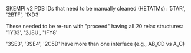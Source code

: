 SKEMPI v2 PDB IDs that need to be manually cleaned (HETATMs): '5TAR', '2BTF', '1XD3'

These needed to be re-run with "proceed" having all 20 relax structures: '1Y33', '2J8U', '1FY8'

'3SE3', '3SE4', '2C5D' have more than one interface (e.g., AB_CD vs A_C)

